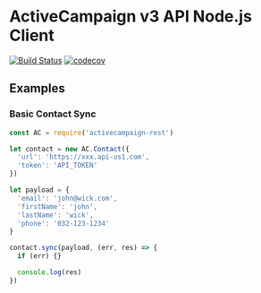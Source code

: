 # ActiveCampaign v3 API Node.js Client

[![Build Status](https://travis-ci.com/android86/activecampaign.svg?branch=master)](https://travis-ci.com/android86/activecampaign)
[![codecov](https://codecov.io/gh/android86/activecampaign/branch/master/graph/badge.svg)](https://codecov.io/gh/android86/activecampaign)

## Examples

### Basic Contact Sync

``` js
const AC = require('activecampaign-rest')

let contact = new AC.Contact({
  'url': 'https://xxx.api-us1.com',
  'token': 'API_TOKEN'
})

let payload = {
  'email': 'john@wick.com',
  'firstName': 'john',
  'lastName': 'wick',
  'phone': '032-123-1234'
}

contact.sync(payload, (err, res) => {
  if (err) {}

  console.log(res)
})
```
